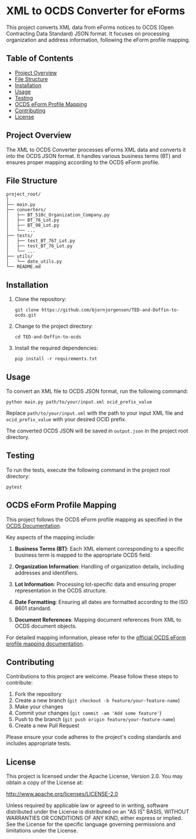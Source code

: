 # XML to OCDS Converter for eForms

This project converts XML data from eForms notices to OCDS (Open Contracting Data Standard) JSON format. It focuses on processing organization and address information, following the eForm profile mapping.

## Table of Contents

- [Project Overview](#project-overview)
- [File Structure](#file-structure)
- [Installation](#installation)
- [Usage](#usage)
- [Testing](#testing)
- [OCDS eForm Profile Mapping](#ocds-eform-profile-mapping)
- [Contributing](#contributing)
- [License](#license)

## Project Overview

The XML to OCDS Converter processes eForms XML data and converts it into the OCDS JSON format. It handles various business terms (BT) and ensures proper mapping according to the OCDS eForm profile.

## File Structure

```
project_root/
│
├── main.py
├── converters/
│   ├── BT_510c_Organization_Company.py
│   ├── BT_76_Lot.py
│   ├── BT_98_Lot.py
│   └── ...
├── tests/
│   ├── test_BT_767_Lot.py
│   ├── test_BT_76_Lot.py
│   └── ...
├── utils/
│   └── date_utils.py
└── README.md
```

## Installation

1. Clone the repository:
   ```
   git clone https://github.com/bjornjorgensen/TED-and-Doffin-to-ocds.git
   ```

2. Change to the project directory:
   ```
   cd TED-and-Doffin-to-ocds
   ```

3. Install the required dependencies:
   ```
   pip install -r requirements.txt
   ```

## Usage

To convert an XML file to OCDS JSON format, run the following command:

```
python main.py path/to/your/input.xml ocid_prefix_value
```

Replace `path/to/your/input.xml` with the path to your input XML file and `ocid_prefix_value` with your desired OCID prefix.

The converted OCDS JSON will be saved in `output.json` in the project root directory.

## Testing

To run the tests, execute the following command in the project root directory:

```
pytest
```

## OCDS eForm Profile Mapping

This project follows the OCDS eForm profile mapping as specified in the [OCDS Documentation](https://standard.open-contracting.org/profiles/eforms/latest/en/mapping/).

Key aspects of the mapping include:

1. **Business Terms (BT)**: Each XML element corresponding to a specific business term is mapped to the appropriate OCDS field.

2. **Organization Information**: Handling of organization details, including addresses and identifiers.

3. **Lot Information**: Processing lot-specific data and ensuring proper representation in the OCDS structure.

4. **Date Formatting**: Ensuring all dates are formatted according to the ISO 8601 standard.

5. **Document References**: Mapping document references from XML to OCDS document objects.

For detailed mapping information, please refer to the [official OCDS eForm profile mapping documentation](https://standard.open-contracting.org/profiles/eforms/latest/en/mapping/).

## Contributing

Contributions to this project are welcome. Please follow these steps to contribute:

1. Fork the repository
2. Create a new branch (`git checkout -b feature/your-feature-name`)
3. Make your changes
4. Commit your changes (`git commit -am 'Add some feature'`)
5. Push to the branch (`git push origin feature/your-feature-name`)
6. Create a new Pull Request

Please ensure your code adheres to the project's coding standards and includes appropriate tests.

## License

This project is licensed under the Apache License, Version 2.0. You may obtain a copy of the License at:

http://www.apache.org/licenses/LICENSE-2.0

Unless required by applicable law or agreed to in writing, software distributed under the License is distributed on an "AS IS" BASIS, WITHOUT WARRANTIES OR CONDITIONS OF ANY KIND, either express or implied. See the License for the specific language governing permissions and limitations under the License.
